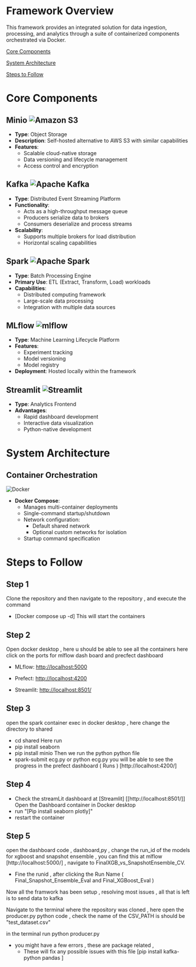 # Framework Overview
This framework provides an integrated solution for data ingestion, processing, and analytics through a suite of containerized components orchestrated via Docker.

[Core Components](#core-components)

[System Architecture](#system-architecture)

[Steps to Follow](#steps-to-follow)

# Core Components
## Minio ![Amazon S3](https://img.shields.io/badge/Amazon%20S3-FF9900?style=for-the-badge&logo=amazons3&logoColor=white)
- **Type**: Object Storage
- **Description**: Self-hosted alternative to AWS S3 with similar capabilities
- **Features**:
  - Scalable cloud-native storage
  - Data versioning and lifecycle management
  - Access control and encryption

## Kafka ![Apache Kafka](https://img.shields.io/badge/Apache%20Kafka-000?style=for-the-badge&logo=apachekafka)
- **Type**: Distributed Event Streaming Platform
- **Functionality**:
  - Acts as a high-throughput message queue
  - Producers serialize data to brokers
  - Consumers deserialize and process streams
- **Scalability**:
  - Supports multiple brokers for load distribution
  - Horizontal scaling capabilities

## Spark ![Apache Spark](https://img.shields.io/badge/Apache%20Spark-FDEE21?style=flat-square&logo=apachespark&logoColor=black)
- **Type**: Batch Processing Engine
- **Primary Use**: ETL (Extract, Transform, Load) workloads
- **Capabilities**:
  - Distributed computing framework
  - Large-scale data processing
  - Integration with multiple data sources

## MLflow ![mlflow](https://img.shields.io/badge/mlflow-%23d9ead3.svg?style=for-the-badge&logo=numpy&logoColor=blue)
- **Type**: Machine Learning Lifecycle Platform
- **Features**:
  - Experiment tracking
  - Model versioning
  - Model registry
- **Deployment**: Hosted locally within the framework

## Streamlit ![Streamlit](https://img.shields.io/badge/Streamlit-%23FE4B4B.svg?style=for-the-badge&logo=streamlit&logoColor=white)
- **Type**: Analytics Frontend
- **Advantages**:
  - Rapid dashboard development
  - Interactive data visualization
  - Python-native development

# System Architecture

## Container Orchestration 
![Docker](https://img.shields.io/badge/docker-%230db7ed.svg?style=for-the-badge&logo=docker&logoColor=white)
- **Docker Compose**:
  - Manages multi-container deployments
  - Single-command startup/shutdown
  - Network configuration:
    - Default shared network
    - Optional custom networks for isolation
  - Startup command specification

# Steps to Follow 

## Step 1
Clone the repository and then navigate to the repository , and execute the command 
- [Docker compose up -d]
This will start the containers 

## Step 2
Open docker desktop , here u should be able to see all the containers 
here click on the ports for mlflow dash board and precfect dashboard 
-  MLflow: [http://localhost:5000](http://localhost:5000/)
    
- Prefect: [http://localhost:4200](http://localhost:4200/)

- Streamlit: [http://localhost:8501/](http://localhost:8501)

## Step 3
open the spark  container exec in docker desktop , here change the directory to shared 
- cd shared
Here run 
- pip install seaborn
- pip install minio
Then we run the python python file 
- spark-submit ecg.py or python ecg.py 
you will be able to see the progress in the prefect dashboard ( Runs ) [http://localhost:4200/]

## Step 4 
- Check the streamLit  dashboard at [Streamlit] [[http://localhost:8501/]]
Open the Dashboard container in Docker desktop 
- run "[Pip install seaborn plotly]"
- restart the container 
## Step 5 
open the dashboard code , dashboard,py , change the run_id of the models for xgboost and snapshot ensemble , you can find this at mlflow [http://localhost:5000/] , navigate to FinalXGB_vs_SnapshotEnsemble_CV. 

-  Fine the runid , after clicking the Run Name ( Final_Snapshot_Ensemble_Eval and Final_XGBoost_Eval )

Now all the framwork has been setup , resolving most issues , all that is left is to send data to kafka 

Navigate to the terminal where the repository was cloned , here open the producer.py python code , check the name of the CSV_PATH is should be "test_dataset.csv"

in the terminal run python producer.py 
- you might have a few errors , these are package related , 
	- These will fix any possible issues with this file [pip install kafka-python pandas ]



